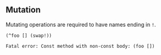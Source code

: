 ## Mutation
Mutating operations are required to have names ending in `!`.

```
(^foo [] (swap!))
```
```
Fatal error: Const method with non-const body: (foo [])
```
